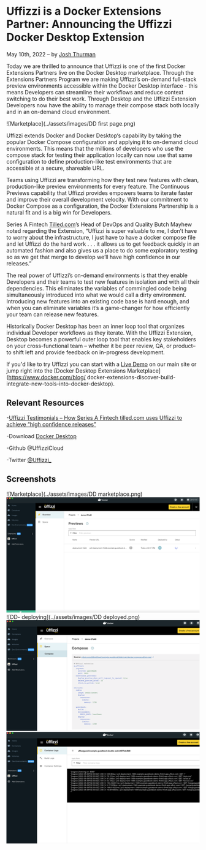 # Uffizzi is a Docker Extensions Partner: Announcing the Uffizzi Docker Desktop Extension  
May 10th, 2022 – by [Josh Thurman](https://twitter.com/joshthurman19) 

Today we are thrilled to announce that Uffizzi is one of the first Docker Extensions Partners live on the Docker Desktop marketplace.  Through the Extensions Partners Program we are making Uffizzi’s on-demand full-stack preview environments accessible within the Docker Desktop interface - this means Developers can streamline their workflows and reduce context switching to do their best work.  Through Desktop and the Uffizzi Extension Developers now have the ability to manage their compose stack both locally and in an on-demand cloud environment.  

![Marketplace](../assets/images/DD first page.png) 

Uffizzi extends Docker and Docker Desktop‘s capability by taking the popular Docker Compose configuration and applying it to on-demand cloud environments.  This means that the millions of developers who use the compose stack for testing their application locally can now use that same configuration to define production-like test environments that are accessible at a secure, shareable URL.  

Teams using Uffizzi are transforming how they test new features with clean, production-like preview environments for every feature.  The Continuous Previews capability that Uffizzi provides empowers teams to iterate faster and improve their overall development velocity.  With our commitment to Docker Compose as a configuration, the Docker Extensions Partnership is a natural fit and is a big win for Developers.

Series A Fintech [Tilled.com](https://tilled.com/)’s Head of DevOps and Quality Butch Mayhew noted regarding the Extension, “Uffizzi is super valuable to me, I don’t have to worry about the infrastructure, I just have to have a docker compose file and let Uffizzi do the hard work . . . it allows us to get feedback quickly in an automated fashion and also gives us a place to do some exploratory testing so as we get that merge to develop we’ll have high confidence in our releases.” 

The real power of Uffizzi’s on-demand environments is that they enable Developers and their teams to test new features in isolation and with all their dependencies.  This eliminates the variables of commingled code being simultaneously introduced into what we would call a dirty environment.  Introducing new features into an existing code base is hard enough, and when you can eliminate variables it’s a game-changer for how efficiently your team can release new features.

Historically Docker Desktop has been an inner loop tool that organizes individual Developer workflows as they iterate.  With the Uffizzi Extension, Desktop becomes a powerful outer loop tool that enables key stakeholders on your cross-functional team – whether it be peer review, QA, or product– to shift left and provide feedback on in-progress development.

If you'd like to try Uffizzi you can start with a [Live Demo](https://uffizzi.com) on our main site or jump right into the [Docker Desktop Extensions Marketplace](https://www.docker.com/blog/
docker-extensions-discover-build-integrate-new-tools-into-docker-desktop).
 
## Relevant Resources

-[Uffizzi Testimonials – How Series A Fintech tilled.com uses Uffizzi to achieve “high confidence releases”](https://www.youtube.com/watch?v=vPVBcq8qzj4&t=2s)

-Download [Docker Desktop](https://www.docker.com/products/docker-desktop)

-Github @UffizziCloud 

-Twitter [@Uffizzi_](https://twitter.com/Uffizzi_)

## Screenshots

![Marketplace](../assets/images/DD marketplace.png)
![DD Previews](../assets/images/DD-Previews.png)
![DD- deploying](../assets/images/DD deployed.png) 
![DD- composespec](../assets/images/DDcomposespec.png)
![DD-logs](../assets/images/DDlogs.png)